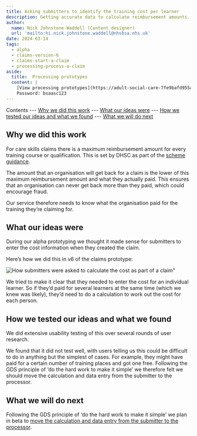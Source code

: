 ```yaml
---
title: Asking submitters to identify the training cost per learner
description: Getting accurate data to calculate reimbursement amounts.
author:
  name: Nick Johnstone-Waddell (Content designer)
  url: 'mailto:hi.nick.johnstone.waddell@nhsbsa.nhs.uk'
date: 2024-03-14
tags:
  - alpha
  - claims-version-6
  - claims-start-a-claim
  - processing-process-a-claim
aside:
  title:  Processing prototypes
  content: |
    [View processing prototypes](https://adult-social-care-7fe9bafd955a.herokuapp.com/version-index?area=Processing) 
    Password: bsaasc123
---
```


Contents
--- [Why we did this work](#why-we-did-this-work)
--- [What our ideas were](#what-our-ideas-were)
--- [How we tested our ideas and what we found](#how-we-tested-our-ideas-and-what-we-found)
--- [What we will do next](#what-we-will-do-next)

## Why we did this work

For care skills claims there is a maximum reimbursement amount for every training course or qualification. This is set by DHSC as part of the [scheme guidance](https://www.gov.uk/government/publications/adult-social-care-learning-and-development-support-scheme/eligible-training-courses-and-qualifications).

The amount that an organisation will get back for a claim is the lower of this maximum reimbursement amount and what they actually paid. This ensures that an organisation can never get back more than they paid, which could encourage fraud.

Our service therefore needs to know what the organisation paid for the training they’re claiming for.

## What our ideas were

During our alpha prototyping we thought it made sense for submitters to enter the cost information when they created the claim.

Here’s how we did this in v6 of the claims prototype:

![How submitters were asked to calculate the cost as part of a claim"](add-cost.png "How submitters were asked to calculate the cost as part of a claim")

We tried to make it clear that they needed to enter the cost for an individual learner. So if they’d paid for several learners at the same time (which we knew was likely), they’d need to do a calculation to work out the cost for each person.

## How we tested our ideas and what we found

We did extensive usability testing of this over several rounds of user research.

We found that it did not test well, with users telling us this could be difficult to do in anything but the simplest of cases. For example, they might have paid for a certain number of training places and got one free. Following the GDS principle of ‘do the hard work to make it simple’ we therefore felt we should move the calculation and data entry from the submitter to the processor.

## What we will do next

Following the GDS principle of ‘do the hard work to make it simple’ we plan in beta to [move the calculation and data entry from the submitter to the processor](/processing/cost-per-learner-processor/).